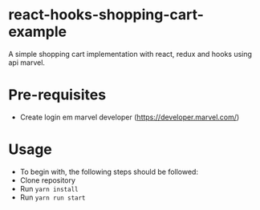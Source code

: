 # react-hooks-shopping-cart-example

A simple shopping cart implementation with react, redux and hooks using api marvel.

# Pre-requisites
- Create login em marvel developer (https://developer.marvel.com/)

# Usage
- To begin with, the following steps should be followed:
- Clone repository
- Run `yarn install`
- Run `yarn run start`



